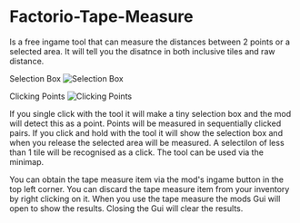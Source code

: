 # Factorio-Tape-Measure

Is a free ingame tool that can measure the distances between 2 points or a selected area. It will tell you the disatnce in both inclusive tiles and raw distance.

Selection Box
![Selection Box](https://media.giphy.com/media/Bk7NvuMRa8qr1X3Nfj/giphy.gif)

Clicking Points
![Clicking Points](https://media.giphy.com/media/5zsdp1w8VO0KsYxQq8/giphy.gif)

If you single click with the tool it will make a tiny selection box and the mod will detect this as a point. Points will be measured in sequentially clicked pairs.
If you click and hold with the tool it will show the selection box and when you release the selected area will be measured. A selectilon of less than 1 tile will be recognised as a click.
The tool can be used via the minimap.

You can obtain the tape measure item via the mod's ingame button in the top left corner.
You can discard the tape measure item from your inventory by right clicking on it.
When you use the tape measure the mods Gui will open to show the results. Closing the Gui will clear the results.
